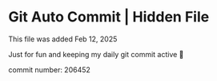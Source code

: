 # Git Auto Commit | Hidden File

This file was added Feb 12, 2025

Just for fun and keeping my daily git commit active 🤪

commit number: 206452
